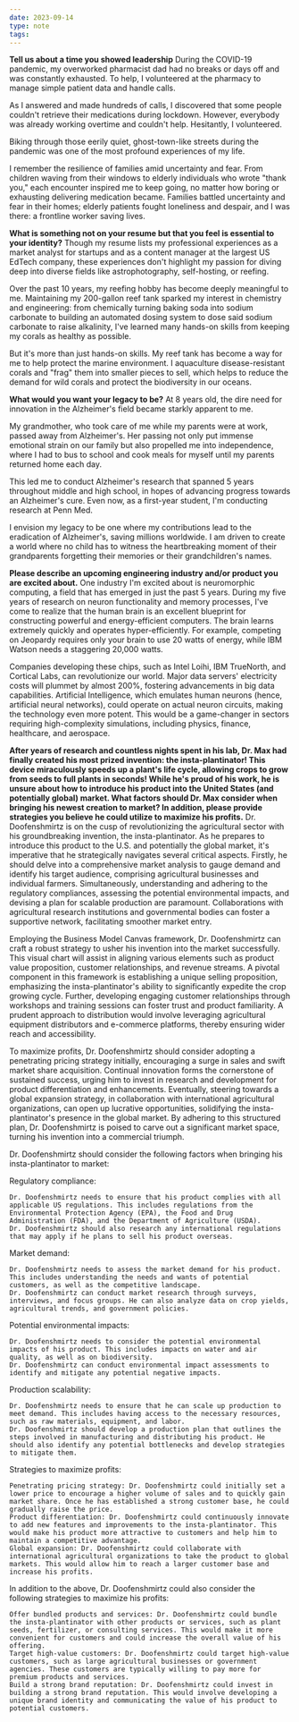 ```yaml
---
date: 2023-09-14
type: note
tags: 
---
```


**Tell us about a time you showed leadership**
During the COVID-19 pandemic, my overworked pharmacist dad had no breaks or days off and was constantly exhausted. To help, I volunteered at the pharmacy to manage simple patient data and handle calls.

As I answered and made hundreds of calls, I discovered that some people couldn't retrieve their medications during lockdown. However, everybody was already working overtime and couldn't help. Hesitantly, I volunteered.

Biking through those eerily quiet, ghost-town-like streets during the pandemic was one of the most profound experiences of my life.

I remember the resilience of families amid uncertainty and fear. From children waving from their windows to elderly individuals who wrote "thank you," each encounter inspired me to keep going, no matter how boring or exhausting delivering medication became. Families battled uncertainty and fear in their homes; elderly patients fought loneliness and despair, and I was there: a frontline worker saving lives.

**What is something not on your resume but that you feel is essential to your identity?**
Though my resume lists my professional experiences as a market analyst for startups and as a content manager at the largest US EdTech company, these experiences don't highlight my passion for diving deep into diverse fields like astrophotography, self-hosting, or reefing.

Over the past 10 years, my reefing hobby has become deeply meaningful to me. Maintaining my 200-gallon reef tank sparked my interest in chemistry and engineering: from chemically turning baking soda into sodium carbonate to building an automated dosing system to dose said sodium carbonate to raise alkalinity, I've learned many hands-on skills from keeping my corals as healthy as possible.

But it's more than just hands-on skills. My reef tank has become a way for me to help protect the marine environment. I aquaculture disease-resistant corals and "frag" them into smaller pieces to sell, which helps to reduce the demand for wild corals and protect the biodiversity in our oceans.

**What would you want your legacy to be?**
At 8 years old, the dire need for innovation in the Alzheimer's field became starkly apparent to me.

My grandmother, who took care of me while my parents were at work, passed away from Alzheimer's. Her passing not only put immense emotional strain on our family but also propelled me into independence, where I had to bus to school and cook meals for myself until my parents returned home each day.

This led me to conduct Alzheimer's research that spanned 5 years throughout middle and high school, in hopes of advancing progress towards an Alzheimer's cure. Even now, as a first-year student, I'm conducting research at Penn Med.

I envision my legacy to be one where my contributions lead to the eradication of Alzheimer's, saving millions worldwide. I am driven to create a world where no child has to witness the heartbreaking moment of their grandparents forgetting their memories or their grandchildren's names.

**Please describe an upcoming engineering industry and/or product you are excited about.**
One industry I'm excited about is neuromorphic computing, a field that has emerged in just the past 5 years. During my five years of research on neuron functionality and memory processes, I've come to realize that the human brain is an excellent blueprint for constructing powerful and energy-efficient computers. The brain learns extremely quickly and operates hyper-efficiently. For example, competing on Jeopardy requires only your brain to use 20 watts of energy, while IBM Watson needs a staggering 20,000 watts.

Companies developing these chips, such as Intel Loihi, IBM TrueNorth, and Cortical Labs, can revolutionize our world. Major data servers' electricity costs will plummet by almost 200%, fostering advancements in big data capabilities. Artificial Intelligence, which emulates human neurons (hence, artificial neural networks), could operate on actual neuron circuits, making the technology even more potent. This would be a game-changer in sectors requiring high-complexity simulations, including physics, finance, healthcare, and aerospace.

**After years of research and countless nights spent in his lab, Dr. Max had finally created his most prized invention: the insta-plantinator! This device miraculously speeds up a plant's life cycle, allowing crops to grow from seeds to full plants in seconds! While he's proud of his work, he is unsure about how to introduce his product into the United States (and potentially global) market. What factors should Dr. Max consider when bringing his newest creation to market? In addition, please provide strategies you believe he could utilize to maximize his profits.**
Dr. Doofenshmirtz is on the cusp of revolutionizing the agricultural sector with his groundbreaking invention, the insta-plantinator. As he prepares to introduce this product to the U.S. and potentially the global market, it's imperative that he strategically navigates several critical aspects. Firstly, he should delve into a comprehensive market analysis to gauge demand and identify his target audience, comprising agricultural businesses and individual farmers. Simultaneously, understanding and adhering to the regulatory compliances, assessing the potential environmental impacts, and devising a plan for scalable production are paramount. Collaborations with agricultural research institutions and governmental bodies can foster a supportive network, facilitating smoother market entry.

Employing the Business Model Canvas framework, Dr. Doofenshmirtz can craft a robust strategy to usher his invention into the market successfully. This visual chart will assist in aligning various elements such as product value proposition, customer relationships, and revenue streams. A pivotal component in this framework is establishing a unique selling proposition, emphasizing the insta-plantinator's ability to significantly expedite the crop growing cycle. Further, developing engaging customer relationships through workshops and training sessions can foster trust and product familiarity. A prudent approach to distribution would involve leveraging agricultural equipment distributors and e-commerce platforms, thereby ensuring wider reach and accessibility.

To maximize profits, Dr. Doofenshmirtz should consider adopting a penetrating pricing strategy initially, encouraging a surge in sales and swift market share acquisition. Continual innovation forms the cornerstone of sustained success, urging him to invest in research and development for product differentiation and enhancements. Eventually, steering towards a global expansion strategy, in collaboration with international agricultural organizations, can open up lucrative opportunities, solidifying the insta-plantinator's presence in the global market. By adhering to this structured plan, Dr. Doofenshmirtz is poised to carve out a significant market space, turning his invention into a commercial triumph.

Dr. Doofenshmirtz should consider the following factors when bringing his insta-plantinator to market:

Regulatory compliance:

    Dr. Doofenshmirtz needs to ensure that his product complies with all applicable US regulations. This includes regulations from the Environmental Protection Agency (EPA), the Food and Drug Administration (FDA), and the Department of Agriculture (USDA).
    Dr. Doofenshmirtz should also research any international regulations that may apply if he plans to sell his product overseas.

Market demand:

    Dr. Doofenshmirtz needs to assess the market demand for his product. This includes understanding the needs and wants of potential customers, as well as the competitive landscape.
    Dr. Doofenshmirtz can conduct market research through surveys, interviews, and focus groups. He can also analyze data on crop yields, agricultural trends, and government policies.

Potential environmental impacts:

    Dr. Doofenshmirtz needs to consider the potential environmental impacts of his product. This includes impacts on water and air quality, as well as on biodiversity.
    Dr. Doofenshmirtz can conduct environmental impact assessments to identify and mitigate any potential negative impacts.

Production scalability:

    Dr. Doofenshmirtz needs to ensure that he can scale up production to meet demand. This includes having access to the necessary resources, such as raw materials, equipment, and labor.
    Dr. Doofenshmirtz should develop a production plan that outlines the steps involved in manufacturing and distributing his product. He should also identify any potential bottlenecks and develop strategies to mitigate them.

Strategies to maximize profits:

    Penetrating pricing strategy: Dr. Doofenshmirtz could initially set a lower price to encourage a higher volume of sales and to quickly gain market share. Once he has established a strong customer base, he could gradually raise the price.
    Product differentiation: Dr. Doofenshmirtz could continuously innovate to add new features and improvements to the insta-plantinator. This would make his product more attractive to customers and help him to maintain a competitive advantage.
    Global expansion: Dr. Doofenshmirtz could collaborate with international agricultural organizations to take the product to global markets. This would allow him to reach a larger customer base and increase his profits.

In addition to the above, Dr. Doofenshmirtz could also consider the following strategies to maximize his profits:

    Offer bundled products and services: Dr. Doofenshmirtz could bundle the insta-plantinator with other products or services, such as plant seeds, fertilizer, or consulting services. This would make it more convenient for customers and could increase the overall value of his offering.
    Target high-value customers: Dr. Doofenshmirtz could target high-value customers, such as large agricultural businesses or government agencies. These customers are typically willing to pay more for premium products and services.
    Build a strong brand reputation: Dr. Doofenshmirtz could invest in building a strong brand reputation. This would involve developing a unique brand identity and communicating the value of his product to potential customers.
